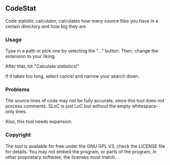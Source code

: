 ## CodeStat
Code statistic calculator, calculates how many source files you have in a certain directory and how big they are


### Usage
Type in a path or pick one by selecting the "..." button. Then, change the extension to your liking.

After that, hit "Calculate statistics!"

If it takes too long, select cancel and narrow your search down.

### Problems
The source lines of code may not be fully accurate, since this tool does not process comments. SLoC is just LoC but without the empty whitespace-only lines.

Also, this tool needs expansion.

### Copyright
The tool is available for free under the GNU GPL V3, check the LICENSE file for details. You may not embed the program, or parts of the program, in other proprietary software, the licenses must match.
